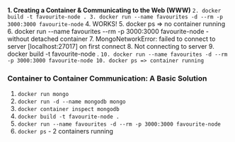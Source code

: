 **1. Creating a Container & Communicating to the Web (WWW)**
`2. docker build -t favourite-node .
3. docker run --name favourites -d --rm -p 3000:3000 favourite-node`
4. WORKS!
5. docker ps => no container running
6. docker run --name favourites --rm -p 3000:3000 favourite-node - without detached container
7. MongoNetworkError: failed to connect to server [localhost:27017] on first connect
8. Not connecting to server
9. docker build -t favourite-node .
`10. docker run --name favourites -d --rm -p 3000:3000 favourite-node
10. docker ps => container running `

### **Container to Container Communication: A Basic Solution**
1. `docker run mongo`
2. `docker run -d --name mongodb mongo`
3. `docker container inspect mongodb`
4. `docker build -t favourite-node .`
5. `docker run --name favourites -d --rm -p 3000:3000 favourite-node`
6. `docker ps` - 2 containers running